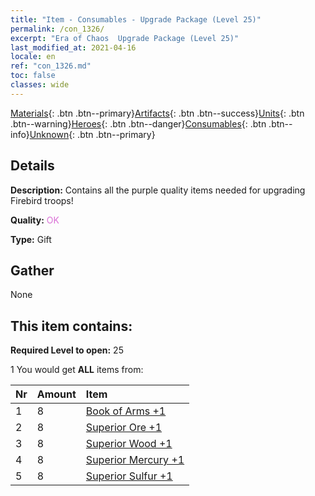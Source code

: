 ```yaml
---
title: "Item - Consumables - Upgrade Package (Level 25)"
permalink: /con_1326/
excerpt: "Era of Chaos  Upgrade Package (Level 25)"
last_modified_at: 2021-04-16
locale: en
ref: "con_1326.md"
toc: false
classes: wide
---
```

 [Materials](/Items/){: .btn .btn--primary}[Artifacts](/Items/Artifacts/){: .btn .btn--success}[Units](/Items/Units/){: .btn .btn--warning}[Heroes](/Items/Heroes/){: .btn .btn--danger}[Consumables](/Items/Consumables/){: .btn .btn--info}[Unknown](/Items/Unknown/){: .btn .btn--primary}

## Details
 **Description:** Contains all the purple quality items needed for upgrading Firebird troops!

 **Quality:** <span style="color: #DA70D6">OK</span>

 **Type:** Gift

## Gather

  None

## This item contains:

 **Required Level to open:** 25

 1 You would get **ALL** items  from:

  | Nr | Amount |     Item    |
  |:---|:-------|:------------|
  | 1 | 8 | [Book of Arms +1](/Items/mat_25/) |  | 
  | 2 | 8 | [Superior Ore +1](/Items/mat_19/) |  | 
  | 3 | 8 | [Superior Wood +1](/Items/mat_20/) |  | 
  | 4 | 8 | [Superior Mercury +1](/Items/mat_21/) |  | 
  | 5 | 8 | [Superior Sulfur +1](/Items/mat_22/) |  | 
